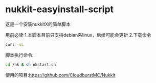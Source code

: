 # nukkit-easyinstall-script

这是一个安装nukkitX的简单脚本

用前必读:1.本脚本目前只支持debian系linux，后续可能会更新
2.下载命令 
```bash
curl -sL 
```

脚本执行命令:
```bash
cd /nk & sh nkstart.sh
```

使用的项目:https://github.com/CloudburstMC/Nukkit
